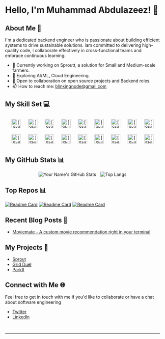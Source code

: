 # Hello, I'm Muhammad Abdulazeez! 👋

## About Me 🚀
I'm a dedicated backend engineer who is passionate about building efficient systems to drive sustainable solutions. Iam committed to delivering high-quality code, I collaborate effectively in cross-functional teams and embrace continuous learning.

- 🔭 Currently working on Sproutt, a solution for Small and Medium-scale farmers.
- 🌱 Exploring AI/ML, Cloud Engineering.
- 👯 Open to collaboration on open source projects and Backend roles.
- 📫 How to reach me: blinkingnode@gmail.com 

## My Skill Set 💻
<div align="center">  
 
  <img style="margin: 10px" src="https://img.shields.io/badge/Python-3776AB?style=for-the-badge&logo=python&logoColor=white" alt="[Skill Name 2]" height="30" />
    <img style="margin: 10px" src="https://img.shields.io/badge/CSS-239120?&style=for-the-badge&logo=css3&logoColor=white" alt="[Skill Name 2]" height="30" />
      <img style="margin: 10px" src="https://img.shields.io/badge/Node.js-43853D?style=for-the-badge&logo=node.js&logoColor=white" alt="[Skill Name 2]" height="30" />
       <img style="margin: 10px" src="https://img.shields.io/badge/JavaScript-323330?style=for-the-badge&logo=javascript&logoColor=F7DF1E" alt="[Skill Name 2]" height="30" />
        <img style="margin: 10px" src="https://img.shields.io/badge/Shell_Script-121011?style=for-the-badge&logo=gnu-bash&logoColor=white" alt="[Skill Name 2]" height="30" />
         <img style="margin: 10px" src="https://img.shields.io/badge/Express.js-404D59?style=for-the-badge" alt="[Skill Name 2]" height="30" />
          <img style="margin: 10px" src="https://img.shields.io/badge/Flask-000000?style=for-the-badge&logo=flask&logoColor=white" alt="[Skill Name 2]" height="30" />
          <img style="margin: 10px" src="https://img.shields.io/badge/MySQL-00000F?style=for-the-badge&logo=mysql&logoColor=white" alt="[Skill Name 2]" height="30" />
          <img style="margin: 10px" src="https://img.shields.io/badge/PostgreSQL-316192?style=for-the-badge&logo=postgresql&logoColor=white" alt="[Skill Name 2]" height="30" />
          <img style="margin: 10px" src="https://img.shields.io/badge/MongoDB-4EA94B?style=for-the-badge&logo=mongodb&logoColor=white" alt="[Skill Name 2]" height="30" />
          <img style="margin: 10px" src="https://img.shields.io/badge/Google_Cloud-4285F4?style=for-the-badge&logo=google-cloud&logoColor=white" alt="[Skill Name 2]" height="30" />
          <img style="margin: 10px" src="https://img.shields.io/badge/Jest-323330?style=for-the-badge&logo=Jest&logoColor=white" alt="[Skill Name 2]" height="30" />
          <img style="margin: 10px" src="https://img.shields.io/badge/rabbitmq-%23FF6600.svg?&style=for-the-badge&logo=rabbitmq&logoColor=white" alt="[Skill Name 2]" height="30" />
          <img style="margin: 10px" src="https://img.shields.io/badge/Miro-050038?style=for-the-badge&logo=Miro&logoColor=white" alt="[Skill Name 2]" height="30" />
          <img style="margin: 10px" src="https://img.shields.io/badge/TypeScript-007ACC?style=for-the-badge&logo=typescript&logoColor=white" alt="[Skill Name 2]" height="30" />
          <img style="margin: 10px" src="https://img.shields.io/badge/HTML-239120?style=for-the-badge&logo=html5&logoColor=white" alt="[Skill Name 2]" height="30" />
          <img style="margin: 10px" src="https://img.shields.io/badge/Elastic_Search-005571?style=for-the-badge&logo=elasticsearch&logoColor=white" alt="[Skill Name 2]" height="30" />
          <img style="margin: 10px" src="https://img.shields.io/badge/GIT-E44C30?style=for-the-badge&logo=git&logoColor=white" alt="[Skill Name 2]" height="30" />
         
          
          
         
          
          
  <!-- Add more badges as needed -->
</div>




## My GitHub Stats 📊
<div align="center">
  <img src="https://github-readme-stats.vercel.app/api?username=pixeclouds&theme=vue-dark&hide_rank=true&show_icons=true" alt="Your Name's GitHub Stats" style="margin-right: 10px;" />
  <img src="https://github-readme-stats.vercel.app/api/top-langs/?username=pixeclouds&theme=vue-dark" alt="Top Langs" />
</div>

## Top Repos 📊
[![Readme Card](https://github-readme-stats.vercel.app/api/pin/?username=pixeclouds&theme=vue-dark&repo=farmer-support)](https://github.com/pixeclouds/farmer-support)
[![Readme Card](https://github-readme-stats.vercel.app/api/pin/?username=pixeclouds&theme=vue-dark&repo=parking-lot)](https://github.com/pixeclouds/parking-lot)
[![Readme Card](https://github-readme-stats.vercel.app/api/pin/?username=pixeclouds&theme=vue-dark&repo=grid-battle)](https://github.com/pixeclouds/grid-battle)

<!-- Optional Sections -->

## Recent Blog Posts 📝
<!-- BLOG-POST-LIST:START -->
-  [Moviemate - A custom movie recommendation right in your terminal](https://pixeclouds.hashnode.dev/moviemate)
<!-- BLOG-POST-LIST:END -->

## My Projects 🚀
<!-- PROJECTS:START -->
- [Sprout](https://bit.ly/Sproutt_)
- [Grid Duel](http://grid-duel-beta.onrender.com/) 
- [ParkIt](https://github.com/pixeclouds/parking-lot)
<!-- PROJECTS:END -->

## Connect with Me 🌐
Feel free to get in touch with me if you'd like to collaborate or have a chat about software engineering

- [Twitter](https://twitter.com/pixeclouds)
- [LinkedIn](https://www.linkedin.com)
<br />

<!-- Footer -->
---

[LinkedIn]: [https://twitter.com/pixeclouds]
[Twitter]: [https://twitter.com/pixeclouds]
<!-- Repeat Above Line for More Social Networks -->
